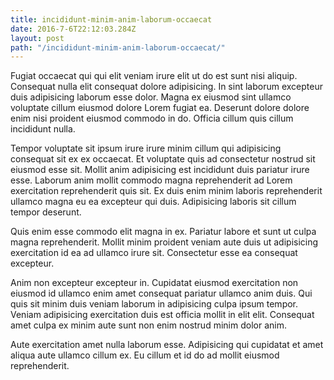 ```yaml
---
title: incididunt-minim-anim-laborum-occaecat
date: 2016-7-6T22:12:03.284Z
layout: post
path: "/incididunt-minim-anim-laborum-occaecat/"
---
```


Fugiat occaecat qui qui elit veniam irure elit ut do est sunt nisi aliquip. Consequat nulla elit consequat dolore adipisicing. In sint laborum excepteur duis adipisicing laborum esse dolor. Magna ex eiusmod sint ullamco voluptate cillum eiusmod dolore Lorem fugiat ea. Deserunt dolore dolore enim nisi proident eiusmod commodo in do. Officia cillum quis cillum incididunt nulla.

Tempor voluptate sit ipsum irure irure minim cillum qui adipisicing consequat sit ex ex occaecat. Et voluptate quis ad consectetur nostrud sit eiusmod esse sit. Mollit anim adipisicing est incididunt duis pariatur irure esse. Laborum anim mollit commodo magna reprehenderit ad Lorem exercitation reprehenderit quis sit. Ex duis enim minim laboris reprehenderit ullamco magna eu ea excepteur qui duis. Adipisicing laboris sit cillum tempor deserunt.

Quis enim esse commodo elit magna in ex. Pariatur labore et sunt ut culpa magna reprehenderit. Mollit minim proident veniam aute duis ut adipisicing exercitation id ea ad ullamco irure sit. Consectetur esse ea consequat excepteur.

Anim non excepteur excepteur in. Cupidatat eiusmod exercitation non eiusmod id ullamco enim amet consequat pariatur ullamco anim duis. Qui quis sit minim duis veniam laborum in adipisicing culpa ipsum tempor. Veniam adipisicing exercitation duis est officia mollit in elit elit. Consequat amet culpa ex minim aute sunt non enim nostrud minim dolor anim.

Aute exercitation amet nulla laborum esse. Adipisicing qui cupidatat et amet aliqua aute ullamco cillum ex. Eu cillum et id do ad mollit eiusmod reprehenderit.
